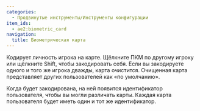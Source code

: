 ```yaml
---
categories:
  - Продвинутые инструменты/Инструменты конфигурации
item_ids:
  - ae2:biometric_card
navigation:
  title: Биометрическая карта
---
```


Кодирует личность игрока на карте. Щёлкните ПКМ по другому игроку или щёлкните Shift, чтобы закодировать себя. Если вы закодируете одного и того же игрока дважды, карта очистится. Очищенная карта представляет других пользователей как «по умолчанию».

Когда <ItemLink id="biometric_card"/> будет закодирована, на ней появится идентификатор пользователя, чтобы вы могли различать карты. Каждая карта пользователя будет иметь один и тот же идентификатор.

<RecipeFor id="biometric_card" />
